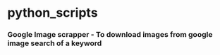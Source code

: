 # python_scripts
### Google Image scrapper - To download images from google image search of a keyword

